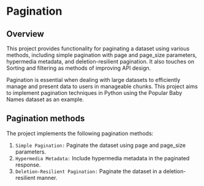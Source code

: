 # Pagination

## Overview
This project provides functionality for paginating a dataset using various methods, including simple pagination with page and page_size parameters, hypermedia metadata, and deletion-resilient pagination.
It also touches on Sorting and filtering as methods of improving API design.

Pagination is essential when dealing with large datasets to efficiently manage and present data to users in manageable chunks. This project aims to implement pagination techniques in Python using the Popular Baby Names dataset as an example.

## Pagination methods

The project implements the following pagination methods:

1. `Simple Pagination:` Paginate the dataset using page and page_size parameters.
2. `Hypermedia Metadata:` Include hypermedia metadata in the paginated response.
3. `Deletion-Resilient Pagination:` Paginate the dataset in a deletion-resilient manner.